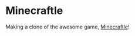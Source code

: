# Minecraftle

Making a clone of the awesome game, [Minecraftle](https://minecraftle.zachmanson.com/)! 
